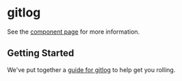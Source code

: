 gitlog
================

See the [component page](http://FilipStenbeck.github.io/gitlog) for more information.

## Getting Started

We've put together a [guide for gitlog](http://www.polymer-project.org/docs/start/reusableelements.html) to help get you rolling.

